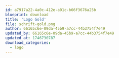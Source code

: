 ```yaml
---
id: a7917a22-4a0c-412e-a01c-b66f3676a25b
blueprint: download
title: 'Logo Gold'
file: schrift-gold.png
author: 66165c6e-09da-45b9-a7cc-44b3754f7e49
updated_by: 66165c6e-09da-45b9-a7cc-44b3754f7e49
updated_at: 1746730787
download_categories:
  - logo
---
```

